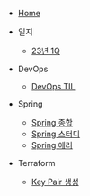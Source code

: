 * [Home](/README.md)
* 일지
    * [23년 1Q](/Retrospect/23%EB%85%84-1Q.md)

* DevOps
	* [DevOps TIL](/DevOps/devops-til.md)

* Spring
    * [Spring 종합](/Spring/spring.md)
    * [Spring 스터디](/Spring/spring-study.md)
    * [Spring 에러](/Spring/spring-error.md)

* Terraform
    * [Key Pair 생성](/Terraform/key-pair.md)
<!--stackedit_data:
eyJoaXN0b3J5IjpbLTk5NzI2NjE0OF19
-->